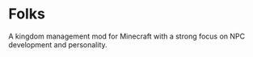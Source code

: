 # Folks

A kingdom management mod for Minecraft with a strong focus on NPC development and personality.

